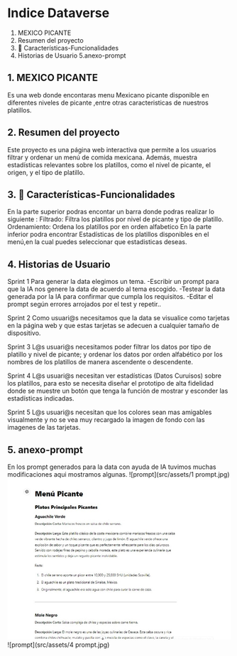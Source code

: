 # Indice Dataverse
1. MEXICO PICANTE
2. Resumen del proyecto
3. 🔧 Características-Funcionalidades
4. Historias de Usuario
5.anexo-prompt

## 1. MEXICO PICANTE
Es una web donde encontaras menu Mexicano picante disponible en diferentes niveles de picante ,entre otras caracteristicas de nuestros platillos.

## 2. Resumen del proyecto
Este proyecto es una página web interactiva que permite a los usuarios filtrar y ordenar un menú de comida mexicana. Además, muestra estadísticas relevantes sobre los platillos, como el nivel de picante, el origen, y el tipo de platillo.

## 3. 🔧 Características-Funcionalidades

En la parte superior podras encontar un barra donde podras realizar lo siguiente :
Filtrado: Filtra los platillos por nivel de picante y tipo de platillo.
Ordenamiento: Ordena los platillos por en orden alfabetico 
En la parte inferior podra encontrar
Estadísticas de los platillos disponibles en el menú,en la cual puedes seleccionar que estadisticas deseas.

## 4. Historias de Usuario
Sprint 1
Para generar la data elegimos un tema. -Escribir un prompt para que la IA nos genere la data de acuerdo al tema escogido. -Testear la data generada por la IA para confirmar que cumpla los requisitos. -Editar el prompt según errores arrojados por el test y repetir.. 

Sprint 2
Como usuari@s necesitamos que la data se visualice como tarjetas en la página web y que estas tarjetas se adecuen a cualquier tamaño de dispositivo.

Sprint 3
L@s usuari@s necesitamos poder filtrar los datos por tipo de platillo y nivel de picante; y ordenar los datos por orden alfabético por los nombres de los platillos de manera ascendente o descendente.

Sprint 4
L@s usuari@s necesitan ver estadísticas (Datos Curuisos) sobre los platillos, para esto se necesita diseñar el prototipo de alta fidelidad donde se muestre un botón que tenga la función de mostrar y esconder las estadísticas indicadas.

Sprint 5
L@s usuari@s necesitan que los colores sean mas amigables visualmente y no se vea muy recargado la imagen de fondo con las imagenes de las tarjetas.

## 5. anexo-prompt
En los prompt generados para la data con ayuda de IA tuvimos muchas modificaciones aqui mostramos algunas.
 ![prompt](src/assets/1 prompt.jpg) 
 ![prompt](src/assets/2promt.jpg) 
 ![prompt](src/assets/4 prompt.jpg) 
